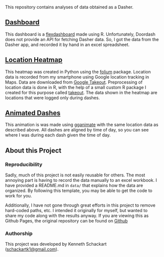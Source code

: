This repository contains analyses of data obtained as a Dasher.

## [Dashboard](https://schackartk.github.io/dashing/pages/dashboard.html)

This dashboard is a [flexdashboard](https://pkgs.rstudio.com/flexdashboard/) made using R. Unfortunately, Doordash does not provide an API for fetching Dasher data. So, I got the data from the Dasher app, and recorded it by hand in an excel spreadsheet.

## [Location Heatmap](https://schackartk.github.io/dashing/heatmap.html)

This heatmap was created in Python using the [folium](http://python-visualization.github.io/folium/) package. Location data is recorded from my smartphone using Google location tracking in Maps. Data are downloaded from [Google Takeout](https://takeout.google.com/). Preprocessing of location data is done in R, with the help of a small custom R package I created for this purpose called [takeout](https://github.com/schackartk/takeout). The data shown in the heatmap are locations that were logged only during dashes.

## [Animated Dashes](https://schackartk.github.io/dashing/animation.html)

This animation is was made using [gganimate](https://gganimate.com/) with the same location data as described above. All dashes are aligned by time of day, so you can see where I was during each dash given the time of day.

## About this Project

### Reproducibility

Sadly, much of this project is not easily reusable for others. The most annoying part is having to record the data manually to an excel workbook. I have provided a README.md in `data/` that explains how the data are organized. By following this template, you may be able to get the code to work for you.

Additionally, I have not gone through great efforts in this project to remove hard-coded paths, etc. I intended it originally for myself, but wanted to share my code along with the results anyway. If you are viewing this as Github Pages, the original repository can be found on [Github](https://github.com/schackartk/dashing/)

### Authorship

This project was developed by Kenneth Schackart (schackartk1@gmail.com).
